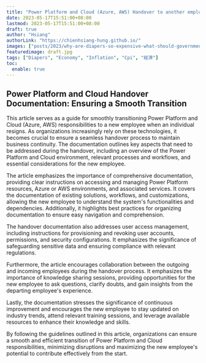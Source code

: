 ```yaml
---
title: "Power Platform and Cloud (Azure, AWS) Handover to another employee"
date: 2023-05-17T15:51:00+08:00
lastmod: 2023-05-17T15:51:00+08:00
draft: true
author: "Hsiang"
authorLink: "https://chienhsiang-hung.github.io/"
images: ["posts/2023/why-are-diapers-so-expensive-what-should-government-do/draft.jpg"]
featuredimage: draft.jpg
tags: ["Diapers", "Economy", "Inflation", "Cpi", "經濟"]
toc:
  enable: true
---
```

## Power Platform and Cloud Handover Documentation: Ensuring a Smooth Transition
This article serves as a guide for smoothly transitioning Power Platform and Cloud (Azure, AWS) responsibilities to a new employee when an individual resigns. As organizations increasingly rely on these technologies, it becomes crucial to ensure a seamless handover process to maintain business continuity. The documentation outlines key aspects that need to be addressed during the handover, including an overview of the Power Platform and Cloud environment, relevant processes and workflows, and essential considerations for the new employee.

The article emphasizes the importance of comprehensive documentation, providing clear instructions on accessing and managing Power Platform resources, Azure or AWS environments, and associated services. It covers the documentation of existing solutions, workflows, and customizations, allowing the new employee to understand the system's functionalities and dependencies. Additionally, it highlights best practices for organizing documentation to ensure easy navigation and comprehension.

The handover documentation also addresses user access management, including instructions for provisioning and revoking user accounts, permissions, and security configurations. It emphasizes the significance of safeguarding sensitive data and ensuring compliance with relevant regulations.

Furthermore, the article encourages collaboration between the outgoing and incoming employees during the handover process. It emphasizes the importance of knowledge sharing sessions, providing opportunities for the new employee to ask questions, clarify doubts, and gain insights from the departing employee's experience.

Lastly, the documentation stresses the significance of continuous improvement and encourages the new employee to stay updated on industry trends, attend relevant training sessions, and leverage available resources to enhance their knowledge and skills.

By following the guidelines outlined in this article, organizations can ensure a smooth and efficient transition of Power Platform and Cloud responsibilities, minimizing disruptions and maximizing the new employee's potential to contribute effectively from the start.
## 